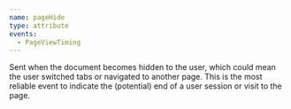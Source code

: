 ```yaml
---
name: pageHide
type: attribute
events:
  - PageViewTiming
---
```


Sent when the document becomes hidden to the user, which could mean the user switched tabs or navigated to another page. This is the most reliable event to indicate the (potential) end of a user session or visit to the page.